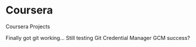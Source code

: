 # Coursera
Coursera Projects

Finally got git working...
Still testing Git Credential Manager
GCM success?
